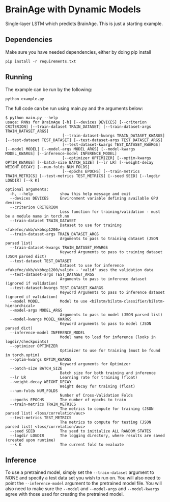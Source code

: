# BrainAge with Dynamic Models

Single-layer LSTM which predicts BrainAge.
This is just a starting example.

## Dependencies

Make sure you have needed dependencies, either by doing pip install
```
pip install -r requirements.txt
```

## Running

The example can be run by the following:
```
python example.py
```

The full code can be run using main.py and the arguments below:

```
$ python main.py --help
usage: RNNs for BrainAge [-h] [--devices DEVICES] [--criterion CRITERION] [--train-dataset TRAIN_DATASET] [--train-dataset-args TRAIN_DATASET_ARGS]
                         [--train-dataset-kwargs TRAIN_DATASET_KWARGS] [--test-dataset TEST_DATASET] [--test-dataset-args TEST_DATASET_ARGS]
                         [--test-dataset-kwargs TEST_DATASET_KWARGS] [--model MODEL] [--model-args MODEL_ARGS] [--model-kwargs MODEL_KWARGS] [--inference-model INFERENCE_MODEL]
                         [--optimizer OPTIMIZER] [--optim-kwargs OPTIM_KWARGS] [--batch-size BATCH_SIZE] [--lr LR] [--weight-decay WEIGHT_DECAY] [--num-folds NUM_FOLDS]
                         [--epochs EPOCHS] [--train-metrics TRAIN_METRICS] [--test-metrics TEST_METRICS] [--seed SEED] [--logdir LOGDIR] [--k K]

optional arguments:
  -h, --help            show this help message and exit
  --devices DEVICES     Environment variable defining available GPU devices
  --criterion CRITERION
                        Loss function for training/validation - must be a module name in torch.nn
  --train-dataset TRAIN_DATASET
                        Dataset to use for training <fakefnc/ukb/ukbhcp1200>
  --train-dataset-args TRAIN_DATASET_ARGS
                        Arguments to pass to training dataset (JSON parsed list)
  --train-dataset-kwargs TRAIN_DATASET_KWARGS
                        Keyword Arguments to pass to training dataset (JSON parsed dict)
  --test-dataset TEST_DATASET
                        Dataset to use for inference <fakefnc/ukb/ukbhcp1200/valid> - 'valid' uses the validation data
  --test-dataset-args TEST_DATASET_ARGS
                        Arguments to pass to inference dataset (ignored if validation)
  --test-dataset-kwargs TEST_DATASET_KWARGS
                        Keyword Arguments to pass to inference dataset (ignored if validation)
  --model MODEL         Model to use <bilstm/bilstm-classifier/bilstm-hierarchical>
  --model-args MODEL_ARGS
                        Arguments to pass to model (JSON parsed list)
  --model-kwargs MODEL_KWARGS
                        Keyword arguments to pass to model (JSON parsed dict)
  --inference-model INFERENCE_MODEL
                        Model name to load for inference (looks in logdir/checkpoints)
  --optimizer OPTIMIZER
                        Optimizer to use for training (must be found in torch.optim)
  --optim-kwargs OPTIM_KWARGS
                        Keyword arguments for Optimizer
  --batch-size BATCH_SIZE
                        Batch size for both training and inference
  --lr LR               Learning rate for training (float)
  --weight-decay WEIGHT_DECAY
                        Weight decay for training (float)
  --num-folds NUM_FOLDS
                        Number of Cross-Validation Folds
  --epochs EPOCHS       The number of epochs to train
  --train-metrics TRAIN_METRICS
                        The metrics to compute for training (JSON parsed list) <loss/correlation/auc>
  --test-metrics TEST_METRICS
                        The metrics to compute for testing (JSON parsed list) <loss/correlation/auc>
  --seed SEED           The seed to initialize ALL RANDOM STATES
  --logdir LOGDIR       The logging directory, where results are saved (created upon runtime)
  --k K                 The current fold to evaluate
  ```

  ## Inference

  To use a pretrained model, simply set the `--train-dataset` argument to NONE and specify a test data set you wish to run on. You will also need to point the `--inference-model` argument to the pretrained model file. You will also need to make sure the `--model` and `--model-args` and `--model-kwargs` agree with those used for creating the pretrained model. 
